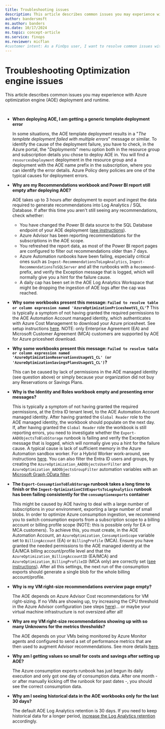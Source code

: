 ```yaml
---
title: Troubleshooting issues
description: This article describes common issues you may experience with Azure optimization engine (AOE) deployment and runtime.
author: bandersmsft
ms.author: banders
ms.date: 10/17/2024
ms.topic: concept-article
ms.service: finops
ms.reviewer: micflan
#customer intent: As a FinOps user, I want to resolve common issues with Azure optimization engine.
---
```


<!-- markdownlint-disable-next-line MD025 -->
# Troubleshooting Optimization engine issues

This article describes common issues you may experience with Azure optimization engine (AOE) deployment and runtime.

<br>

- **When deploying AOE, I am getting a generic template deployment error**
  
  In some situations, the AOE template deployment results in a "_The template deployment failed with multiple errors_" message or similar. To identify the cause of the deployment failure, you have to check, in the Azure portal, the "_Deployments_" menu option both in the resource group and subscription details you chose to deploy AOE in. You will find a `resourcesDeployment` deployment in the resource group and a deployment with the AOE name prefix in the subscription, where you can identify the error details. Azure Policy deny policies are one of the typical causes for deployment errors.

- **Why are my Recommendations workbook and Power BI report still empty after deploying AOE?**

  AOE takes up to 3 hours after deployment to export and ingest the data required to generate recommendations into Log Analytics / SQL Database. If after this time you aren't still seeing any recommendations, check whether:

  - You have changed the Power BI data source to the SQL Database endpoint of your AOE deployment ([see instructions](reports.md)).
  - Azure Advisor has been reporting recommendations for the subscriptions in the AOE scope.
  - You refreshed the report data, as most of the Power BI report pages are configured to filter out recommendations older than 7 days.
  - Azure Automation runbooks have been failing, especially critical ones such as `Ingest-RecommendationsToLogAnalytics`, `Ingest-RecommendationsToSQLServer` and all the runbooks with a `Recommend-` prefix, and verify the Exception message that is logged, which will normally give you a hint for the failure cause.
  - A daily cap has been set in the AOE Log Analytics Workspace that might be dropping the ingestion of AOE logs after the cap was reached.

- **Why some workbooks present this message: `Failed to resolve table or column expression named 'AzureOptimizationPricesheetV1_CL'`?** This is typically a symptom of not having granted the required permissions to the AOE Automation Account managed identity, which authenticates with Azure Cost Management to download your Azure pricesheet. See setup instructions [here](https://aka.ms/AzureOptimizationEngine/commitmentssetup). NOTE: only Enterprise Agreement (EA) and Microsoft Customer Agreement (MCA) customers are supported by AOE for Azure pricesheet download.

- **Why some workbooks present this message: `Failed to resolve table or column expression named 'AzureOptimizationReservationsUsageV1_CL' (or 'AzureOptimizationSavingsPlansUsageV1_CL')`?**

  This can be caused by lack of permissions in the AOE managed identity (see question above) or simply because your organization did not buy any Reservations or Savings Plans.

- **Why is the Identity and Roles workbook empty and presenting error messages?**

  This is typically a symptom of not having granted the required permissions, at the Entra ID tenant level, to the AOE Automation Account managed identity. After having granted the `Global Reader` role to the AOE managed identity, the workbook should populate on the next day. If, after having granted the `Global Reader` role the workbook is still reporting errors, you need to investigate whether the `Export-AADObjectsToBlobStorage` runbook is failing and verify the Exception message that is logged, which will normally give you a hint for the failure cause. A typical cause is lack of sufficient memory in the Azure Automation sandbox worker. For a Hybrid Worker work-around, see instructions [here](https://aka.ms/AzureOptimizationEngine/customize#-scale-aoe-runbooks-with-hybrid-worker). You can also filter the Entra ID users and groups, by creating the `AzureOptimization_AADObjectsUserFilter` and `AzureOptimization_AADObjectsGroupFilter` automation variables with an [Microsoft Graph OData filter](https://learn.microsoft.com/graph/filter-query-parameter?tabs=http).

- **The `Export-ConsumptionToBlobStorage` runbook takes a long time to finish or the `Ingest-OptimizationCSVExportsToLogAnalytics` runbook has been failing consistently for the `consumptionexports` container**

  This might be caused by AOE having to deal with a large number of subscriptions in your environment, exporting a large number of small blobs. In order to optimize Azure consumption ingestion, we recommend you to switch consumption exports from a subscription scope to a billing account or billing profile scope (NOTE: this is possible only for EA or MCA customers). To achieve this, you must create, in the AOE Automation Account, an `AzureOptimization_ConsumptionScope` variable set to `BillingAccount` (EA) or `BillingProfile` (MCA). Ensure you have granted the needed permissions to the AOE managed identity at the EA/MCA billing account/profile level and that the `AzureOptimization_BillingAccountID` (EA/MCA) and `AzureOptimization_BillingProfileID` (MCA only) are correctly set ([see instructions](https://aka.ms/AzureOptimizationEngine/commitmentssetup)). After all this settings, the next run of the consumption exports should generate a single blob for the whole billing account/profile.

- **Why is my VM right-size recommendations overview page empty?**

  The AOE depends on Azure Advisor Cost recommendations for VM right-sizing. If no VMs are showing up, try increasing the CPU threshold in the Azure Advisor configuration (see steps [here](https://learn.microsoft.com/azure/advisor/advisor-cost-recommendations#configure-vmvmss-recommendations))... or maybe your virtual machine infrastructure is not oversized after all!

- **Why are my VM right-size recommendations showing up with so many Unknowns for the metrics thresholds?**

  The AOE depends on your VMs being monitored by Azure Monitor agents and configured to send a set of performance metrics that are then used to augment Advisor recommendations. See more details [here](https://aka.ms/AzureOptimizationEngine/workspaces).

- **Why am I getting values so small for costs and savings after setting up AOE?**

  The Azure consumption exports runbook has just begun its daily execution and only got one day of consumption data. After one month - or after manually kicking off the runbook for past dates -, you should see the correct consumption data.

- **Why am I seeing historical data in the AOE workbooks only for the last 30 days?**

  The default AOE Log Analytics retention is 30 days. If you need to keep historical data for a longer period, [increase the Log Analytics retention](https://learn.microsoft.com/troubleshoot/azure/azure-monitor/log-analytics/billing/configure-data-retention) accordingly.

<br>
